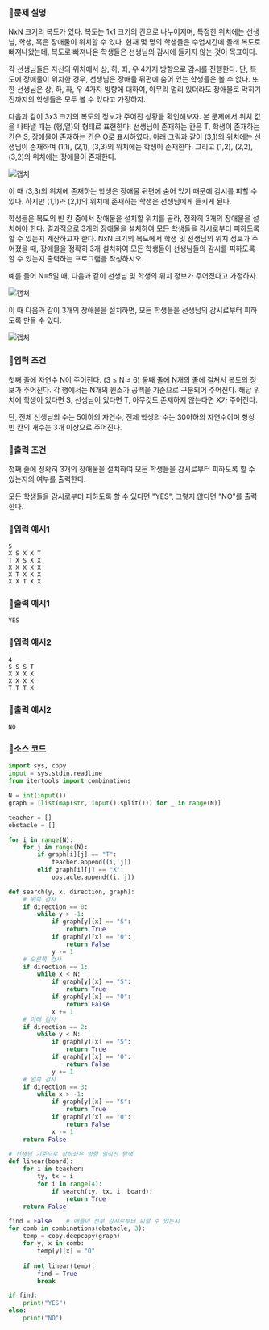 ### 📌문제 설명

NxN 크기의 복도가 있다. 복도는 1x1 크기의 칸으로 나누어지며, 특정한 위치에는 선생님, 학생, 혹은 장애물이 위치할 수 있다. 현재 몇 명의 학생들은 수업시간에 몰래 복도로 빠져나왔는데, 복도로 빠져나온 학생들은 선생님의 감시에 들키지 않는 것이 목표이다.

각 선생님들은 자신의 위치에서 상, 하, 좌, 우 4가지 방향으로 감시를 진행한다. 단, 복도에 장애물이 위치한 경우, 선생님은 장애물 뒤편에 숨어 있는 학생들은 볼 수 없다. 또한 선생님은 상, 하, 좌, 우 4가지 방향에 대하여, 아무리 멀리 있더라도 장애물로 막히기 전까지의 학생들은 모두 볼 수 있다고 가정하자.

다음과 같이 3x3 크기의 복도의 정보가 주어진 상황을 확인해보자. 본 문제에서 위치 값을 나타낼 때는 (행,열)의 형태로 표현한다. 선생님이 존재하는 칸은 T, 학생이 존재하는 칸은 S, 장애물이 존재하는 칸은 O로 표시하였다. 아래 그림과 같이 (3,1)의 위치에는 선생님이 존재하며 (1,1), (2,1), (3,3)의 위치에는 학생이 존재한다. 그리고 (1,2), (2,2), (3,2)의 위치에는 장애물이 존재한다.

![캡처](https://github.com/dnwls16071/TIL/assets/106802375/8d508076-f41d-403e-85df-810145a1e049)

이 때 (3,3)의 위치에 존재하는 학생은 장애물 뒤편에 숨어 있기 때문에 감시를 피할 수 있다. 하지만 (1,1)과 (2,1)의 위치에 존재하는 학생은 선생님에게 들키게 된다.

학생들은 복도의 빈 칸 중에서 장애물을 설치할 위치를 골라, 정확히 3개의 장애물을 설치해야 한다. 결과적으로 3개의 장애물을 설치하여 모든 학생들을 감시로부터 피하도록 할 수 있는지 계산하고자 한다. NxN 크기의 복도에서 학생 및 선생님의 위치 정보가 주어졌을 때, 장애물을 정확히 3개 설치하여 모든 학생들이 선생님들의 감시를 피하도록 할 수 있는지 출력하는 프로그램을 작성하시오.

예를 들어 N=5일 때, 다음과 같이 선생님 및 학생의 위치 정보가 주어졌다고 가정하자.

![캡처](https://github.com/dnwls16071/TIL/assets/106802375/15611c5c-8bb3-4355-837e-137759cbc699)

이 때 다음과 같이 3개의 장애물을 설치하면, 모든 학생들을 선생님의 감시로부터 피하도록 만들 수 있다.

![캡처](https://github.com/dnwls16071/TIL/assets/106802375/1d6fe6d9-9aa7-42bc-9861-6b83f670222c)

### 📌입력 조건

첫째 줄에 자연수 N이 주어진다. (3 ≤ N ≤ 6) 둘째 줄에 N개의 줄에 걸쳐서 복도의 정보가 주어진다. 각 행에서는 N개의 원소가 공백을 기준으로 구분되어 주어진다. 해당 위치에 학생이 있다면 S, 선생님이 있다면 T, 아무것도 존재하지 않는다면 X가 주어진다.

단, 전체 선생님의 수는 5이하의 자연수, 전체 학생의 수는 30이하의 자연수이며 항상 빈 칸의 개수는 3개 이상으로 주어진다.

### 📌출력 조건

첫째 줄에 정확히 3개의 장애물을 설치하여 모든 학생들을 감시로부터 피하도록 할 수 있는지의 여부를 출력한다. 

모든 학생들을 감시로부터 피하도록 할 수 있다면 "YES", 그렇지 않다면 "NO"를 출력한다.

### 📌입력 예시1

```
5
X S X X T
T X S X X
X X X X X
X T X X X
X X T X X
```

### 📌출력 예시1

```
YES
```

### 📌입력 예시2

```
4
S S S T
X X X X
X X X X
T T T X
```

### 📌출력 예시2

```
NO
```

### 📌소스 코드

```python
import sys, copy
input = sys.stdin.readline
from itertools import combinations

N = int(input())
graph = [list(map(str, input().split())) for _ in range(N)]

teacher = []
obstacle = []

for i in range(N):
    for j in range(N):
        if graph[i][j] == "T":
            teacher.append((i, j))
        elif graph[i][j] == "X":
            obstacle.append((i, j))

def search(y, x, direction, graph):
    # 위쪽 검사
    if direction == 0:
        while y > -1:
            if graph[y][x] == "S":
                return True
            if graph[y][x] == "O":
                return False
            y -= 1
    # 오른쪽 검사
    if direction == 1:
        while x < N:
            if graph[y][x] == "S":
                return True
            if graph[y][x] == "O":
                return False
            x += 1
    # 아래 검사
    if direction == 2:
        while y < N:
            if graph[y][x] == "S":
                return True
            if graph[y][x] == "O":
                return False
            y += 1
    # 왼쪽 검사
    if direction == 3:
        while x > -1:
            if graph[y][x] == "S":
                return True
            if graph[y][x] == "O":
                return False
            x -= 1
    return False

# 선생님 기준으로 상하좌우 방향 일직선 탐색
def linear(board):
    for i in teacher:
        ty, tx = i
        for i in range(4):
            if search(ty, tx, i, board):
                return True
    return False

find = False    # 애들이 전부 감시로부터 피할 수 있는지
for comb in combinations(obstacle, 3):
    temp = copy.deepcopy(graph)
    for y, x in comb:
        temp[y][x] = "O"
    
    if not linear(temp):
        find = True 
        break

if find:
    print("YES")
else:
    print("NO")
```
